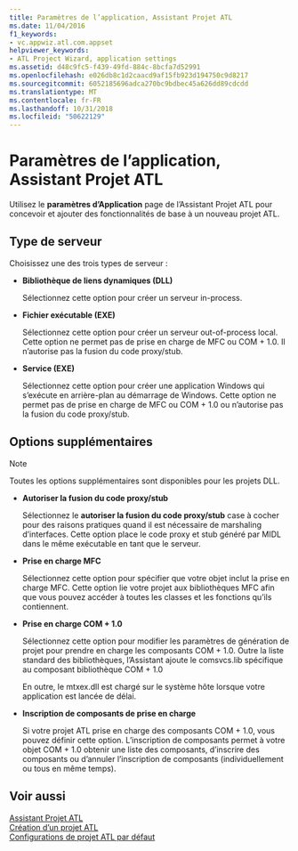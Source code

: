 ```yaml
---
title: Paramètres de l’application, Assistant Projet ATL
ms.date: 11/04/2016
f1_keywords:
- vc.appwiz.atl.com.appset
helpviewer_keywords:
- ATL Project Wizard, application settings
ms.assetid: d48c9fc5-f439-49fd-884c-8bcfa7d52991
ms.openlocfilehash: e026db8c1d2caacd9af15fb923d194750c9d8217
ms.sourcegitcommit: 6052185696adca270bc9bdbec45a626dd89cdcdd
ms.translationtype: MT
ms.contentlocale: fr-FR
ms.lasthandoff: 10/31/2018
ms.locfileid: "50622129"
---
```

# <a name="application-settings-atl-project-wizard"></a>Paramètres de l’application, Assistant Projet ATL

Utilisez le **paramètres d’Application** page de l’Assistant Projet ATL pour concevoir et ajouter des fonctionnalités de base à un nouveau projet ATL.

## <a name="server-type"></a>Type de serveur

Choisissez une des trois types de serveur :

- **Bibliothèque de liens dynamiques (DLL)**

   Sélectionnez cette option pour créer un serveur in-process.

- **Fichier exécutable (EXE)**

   Sélectionnez cette option pour créer un serveur out-of-process local. Cette option ne permet pas de prise en charge de MFC ou COM + 1.0. Il n’autorise pas la fusion du code proxy/stub.

- **Service (EXE)**

   Sélectionnez cette option pour créer une application Windows qui s’exécute en arrière-plan au démarrage de Windows. Cette option ne permet pas de prise en charge de MFC ou COM + 1.0 ou n’autorise pas la fusion du code proxy/stub.

## <a name="additional-options"></a>Options supplémentaires

> [!NOTE]
> Toutes les options supplémentaires sont disponibles pour les projets DLL.

- **Autoriser la fusion du code proxy/stub**

   Sélectionnez le **autoriser la fusion du code proxy/stub** case à cocher pour des raisons pratiques quand il est nécessaire de marshaling d’interfaces. Cette option place le code proxy et stub généré par MIDL dans le même exécutable en tant que le serveur.

- **Prise en charge MFC**

   Sélectionnez cette option pour spécifier que votre objet inclut la prise en charge MFC. Cette option lie votre projet aux bibliothèques MFC afin que vous pouvez accéder à toutes les classes et les fonctions qu’ils contiennent.

- **Prise en charge COM + 1.0**

   Sélectionnez cette option pour modifier les paramètres de génération de projet pour prendre en charge les composants COM + 1.0. Outre la liste standard des bibliothèques, l’Assistant ajoute le comsvcs.lib spécifique au composant bibliothèque COM + 1.0

   En outre, le mtxex.dll est chargé sur le système hôte lorsque votre application est lancée de délai.

- **Inscription de composants de prise en charge**

   Si votre projet ATL prise en charge des composants COM + 1.0, vous pouvez définir cette option. L’inscription de composants permet à votre objet COM + 1.0 obtenir une liste des composants, d’inscrire des composants ou d’annuler l’inscription de composants (individuellement ou tous en même temps).

## <a name="see-also"></a>Voir aussi

[Assistant Projet ATL](../../atl/reference/atl-project-wizard.md)<br/>
[Création d’un projet ATL](../../atl/reference/creating-an-atl-project.md)<br/>
[Configurations de projet ATL par défaut](../../atl/reference/default-atl-project-configurations.md)

